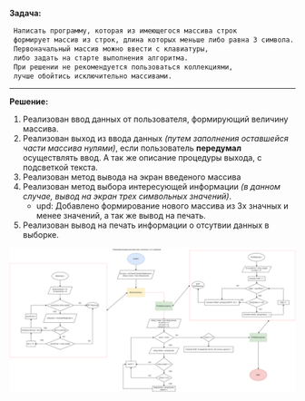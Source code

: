 **Задача:**

     Написать программу, которая из имеющегося массива строк 
     формирует массив из строк, длина которых меньше либо равна 3 символа.
     Первоначальный массив можно ввести с клавиатуры, 
     либо задать на старте выполнения алгоритма. 
     При решении не рекомендуется пользоваться коллекциями, 
     лучше обойтись исключительно массивами.
---

**Решение:**

1. Реализован ввод данных от пользователя, формирующий величину массива.
2. Реализован выход из ввода данных *(путем заполнения оставшейся части массива нулями)*, если пользователь **передумал** осуществлять ввод. А так же описание процедуры выхода, с подсветкой текста.
3. Реализован метод вывода на экран введеного массива
4. Реализован метод выбора интересующей информации *(в данном случае, вывод на экран трех символьных значений)*.
     * upd: Добавлено формирование нового массива из 3х значных и менее значений, а так же вывод на печать.
5. Реализован вывод на печать информации о отсутвии данных в выборке.



![Блок-схема рабочей программы](https://raw.githubusercontent.com/Custodiant/CSharpControlTask/main/Program.png)